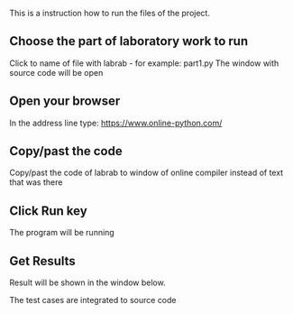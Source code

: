 This is a instruction how to run the files of the project.

Choose the part of laboratory work to run
-----------

Click to name of file with labrab - for example: part1.py
The window with source code will be open

Open your browser
-------------

In the address line type: https://www.online-python.com/

Copy/past the code
-----------

Copy/past the code of labrab to window of online compiler instead of text that was there

Click Run key
-------------

The program will be running

Get Results
----------

Result will be shown in the window below.

The test cases are integrated to source code

